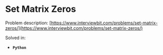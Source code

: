 # Set Matrix Zeros

Problem description: [https://www.interviewbit.com/problems/set-matrix-zeros/](https://www.interviewbit.com/problems/set-matrix-zeros/)


Solved in:

 * **`Python`**

